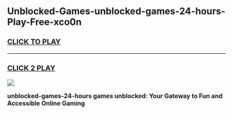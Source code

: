 
## Unblocked-Games-unblocked-games-24-hours-Play-Free-xco0n
<h3>
<a href="https://premium76.site?title=unblocked-games-24-hours&ref=18A">CLICK TO PLAY</a></h3>
<hr>

<h3>
<a href="https://premium76.site?title=unblocked-games-24-hours&ref=18A">CLICK 2 PLAY</a>
  
</h3>

<a href="https://premium76.site?title=unblocked-games-24-hours&ref=18A"><img src="https://clearcache.store/games.png"></a>


**unblocked-games-24-hours games unblocked: Your Gateway to Fun and Accessible Online Gaming**
